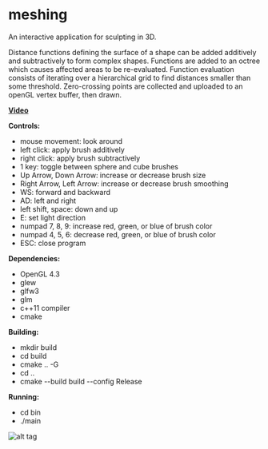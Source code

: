 # meshing
An interactive application for sculpting in 3D. 

Distance functions defining the surface of a shape can be added additively and subtractively to form complex shapes.
Functions are added to an octree which causes affected areas to be re-evaluated.
Function evaluation consists of iterating over a hierarchical grid to find distances smaller than some threshold.
Zero-crossing points are collected and uploaded to an openGL vertex buffer, then drawn.

__[Video](https://www.youtube.com/watch?v=PMKJSMjiwCs)__

__Controls:__
* mouse movement: look around
* left click: apply brush additively
* right click: apply brush subtractively
* 1 key: toggle between sphere and cube brushes
* Up Arrow, Down Arrow: increase or decrease brush size
* Right Arrow, Left Arrow: increase or decrease brush smoothing
* WS: forward and backward
* AD: left and right
* left shift, space: down and up
* E: set light direction
* numpad 7, 8, 9: increase red, green, or blue of brush color
* numpad 4, 5, 6: decrease red, green, or blue of brush color
* ESC: close program

__Dependencies:__
* OpenGL 4.3
* glew
* glfw3
* glm
* c++11 compiler
* cmake
  
__Building:__
* mkdir build
* cd build
* cmake .. -G <your platform>
* cd ..
* cmake --build build --config Release

__Running:__
* cd bin
* ./main <width> <height> 


![alt tag](http://i.imgur.com/fyDl3kW.png)

